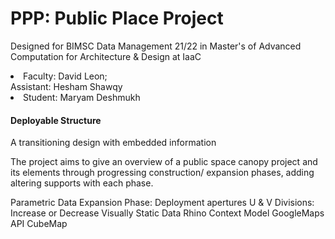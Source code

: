 <h1>PPP: Public Place Project</h1>

Designed for BIMSC Data Management 21/22 in Master's of Advanced Computation for Architecture & Design at IaaC
<li>Faculty: David Leon;</li>
Assistant: Hesham Shawqy
<li>Student: Maryam Deshmukh</li>

<h4>Deployable Structure</h4>
A transitioning design with embedded information

The project aims to give an overview of a public space canopy project and its elements through progressing construction/ expansion phases, adding altering supports with each phase.

Parametric Data
Expansion Phase: Deployment apertures
U & V Divisions: Increase or Decrease
Visually Static Data
Rhino Context Model
GoogleMaps API
CubeMap
